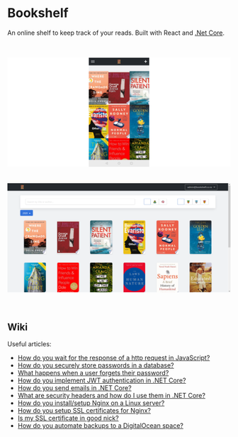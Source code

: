 # Bookshelf

An online shelf to keep track of your reads. Built with React and [.Net Core](https://github.com/ashmidgley/bookshelf-api).<br/><br/><br />

![alt Mobile](public/images/mobile.png?raw=true "Mobile")<br/><br/><br/>
![alt Desktop](public/images/desktop.png?raw=true "Desktop")<br/><br/><br/>

## Wiki

Useful articles:

- [How do you wait for the response of a http request in JavaScript?](https://scotch.io/tutorials/javascript-promises-for-dummies)
- [How do you securely store passwords in a database?](https://medium.com/@mehanix/lets-talk-security-salted-password-hashing-in-c-5460be5c3aae)
- [What happens when a user forgets their password?](https://stackoverflow.com/questions/1102781/best-way-for-a-forgot-password-implementation)
- [How do you implement JWT authentication in .NET Core?](https://medium.com/@mmoshikoo/jwt-authentication-using-c-54e0c71f21b0)
- [How do you send emails in .NET Core?](https://dotnetcoretutorials.com/2017/11/02/using-mailkit-send-receive-email-asp-net-core/)
- [What are security headers and how do I use them in .NET Core?](https://www.hanselman.com/blog/EasilyAddingSecurityHeadersToYourASPNETCoreWebAppAndGettingAnAGrade.aspx)
- [How do you install/setup Nginx on a Linux server?](https://www.digitalocean.com/community/tutorials/how-to-install-nginx-on-ubuntu-18-04)
- [How do you setup SSL certificates for Nginx?](https://www.digitalocean.com/community/tutorials/how-to-secure-nginx-with-let-s-encrypt-on-ubuntu-18-04)
- [Is my SSL certificate in good nick?](https://www.ssllabs.com/ssltest/)
- [How do you automate backups to a DigitalOcean space?](https://www.digitalocean.com/community/tutorials/how-to-automate-backups-digitalocean-spaces)
